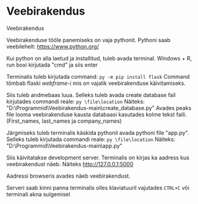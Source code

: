 # Veebirakendus
Veebirakendus

Veebirakenduse tööle panemiseks on vaja pythonit.
Pythoni saab veebilehelt: https://www.python.org/

Kui python on alla laetud ja installitud, tuleb avada terminal.
Windows + R, run boxi kirjutada "cmd" ja siis enter

Terminalis tuleb kirjutada command:
`py -m pip install flask`
Command tõmbab flaski _webframe_-i mis on vajalik veebirakenduse käivitamiseks.

Siis tuleb andmebaas luua.
Selleks tuleb avada create database fail kirjutades commandi reale: 
`py \file\location`
Näiteks: "D:\Programmid\Veebirakendus-main\create_database.py"
Avades peaks file looma veebirakenduse kausta databaasi kasutades kolme tekst faili. (First_names, last_names ja company_names)

Järgmiseks tuleb terminalis käskida pythonil avada pythoni file "app.py".
Selleks tuleb kirjutada commandi reale:
`py \file\location`
Näiteks: "D:\Programmid\Veebirakendus-main\app.py"

Siis käivitatakse development server.
Terminalis on kirjas ka aadress kus veebirakendust näeb.
Näiteks http://127.0.0.1:5000

Aadressi browseris avades näeb veebirakendust.

Serveri saab kinni panna terminalis olles klaviatuuril vajutades `CTRL+C` või terminali akna sulgemisel
